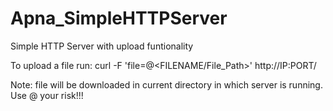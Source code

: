 # Apna_SimpleHTTPServer
Simple HTTP Server with upload funtionality

To upload a file run:
curl -F 'file=@<FILENAME/File_Path>' http://IP:PORT/
  
Note: file will be downloaded in current directory in which server is running. Use @ your risk!!!
